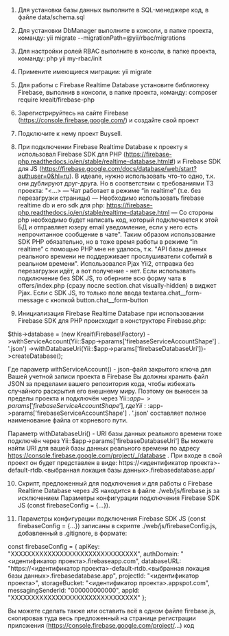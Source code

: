 1) Для установки базы данных выполните в SQL-менеджере код, в файле data/schema.sql

2) Для установки DbManager выполните в консоли, в папке проекта, команду: yii migrate --migrationPath=@yii/rbac/migrations

3) Для настройки ролей RBAC выполните в консоли, в папке проекта, команду: php yii my-rbac/init

4) Примените имеющиеся миграции: yii migrate

5) Для работы с Firebase Realtime Database установите библиотеку Firebase, выполнив в консоли, в папке проекта, команду: composer require kreait/firebase-php

6) Зарегистрируйтесь на сайте Firebase (https://console.firebase.google.com/) и создайте свой проект

7) Подключите к нему проект Buysell.

8) При подключении Firebase Realtime Database к проекту я использовал Firebase SDK для PHP (https://firebase-php.readthedocs.io/en/stable/realtime-database.html#) и Firebase SDK для JS (https://firebase.google.com/docs/database/web/start?authuser=0&hl=ru).
В идеале, нужно использовать что-то одно, т.к. они дублируют друг-друга. Но в соответствии с требованиями ТЗ проекта:
"<...>
— Чат работает в режиме “in realtime” (т.е. без перезагрузки страницы)
— Необходимо использовать firebase realtime db и его sdk для php: https://firebase-php.readthedocs.io/en/stable/realtime-database.html
— Со стороны php необходимо будет написать код, который подключается к этой БД и отправляет юзеру email уведомление, если у него есть непрочитанное сообщение в чате". Таким образом использование SDK PHP обязательно, но в тоже время работы в режиме “in realtime” с помощью PHP мне не удалось, т.к. "API базы данных реального времени не поддерживает прослушиватели событий в реальном времени". Использовался Pjax Yii2, отправка без перезагрузки идёт, а вот получение - нет.
Если использвать подключение без SDK JS, то оберните всю форму чата в offers/index.php (сразу после section.chat visually-hidden) в виджет Pjax. Если с SDK JS, то только поле ввода textarea.chat__form-message с кнопкой button.chat__form-button

9) Инициализация Firebase Realtime Database при использовании Firebase SDK для PHP происходит в конструкторе Firebase.php:

$this->database = (new Kreait\Firebase\Factory)
      ->withServiceAccount(Yii::$app->params['firebaseServiceAccountShape'] . '.json')
      ->withDatabaseUri(Yii::$app->params['firebaseDatabaseUri'])->createDatabase();

Где параметр withServiceAccount() - json-файл закрытого ключа для Вашей учетной записи проекта в Firebase
Вы должны хранить файл JSON за пределами вашего репозитория кода, чтобы избежать случайного раскрытия его внешнему миру. Поэтому он вынесен за пределы проекта и подключён через Yii::$app->params['firebaseServiceAccountShape'], где Yii::$app->params['firebaseServiceAccountShape'] . '.json' составляет полное наименование файла от корневого пути.

Параметр withDatabaseUri() - URI базы данных реального времени тоже подключён через Yii::$app->params['firebaseDatabaseUri']
Вы можете найти URI для вашей базы данных реального времени по адресу https://console.firebase.google.com/project/_/database . При входе в свой проект он будет представлен в виде:
https://<идентификатор проекта>-default-rtdb.<выбранная локация базы данных>.firebasedatabase.app/

10) Скрипт, предложенный для подключения и для работы с Firebase Realtime Database через JS находится в файле ./web/js/firebase.js за исключением Параметры конфигурации подключения Firebase SDK JS (const firebaseConfig = {...}).

9) Параметры конфигурации подключения Firebase SDK JS (const firebaseConfig = {...}) записаны в скрипте ./web/js/firebaseConfig.js, добавленный в .gitignore, в формате:

const firebaseConfig = {
  apiKey: "ХХХХХХХХХХХХХХХХХХХХХХХХХХХХХХХ",
  authDomain: "<идентификатор проекта>.firebaseapp.com",
  databaseURL: "https://<идентификатор проекта>-default-rtdb.<выбранная локация базы данных>.firebasedatabase.app",
  projectId: "<идентификатор проекта>",
  storageBucket: "<идентификатор проекта>.appspot.com",
  messagingSenderId: "000000000000",
  appId: "ХХХХХХХХХХХХХХХХХХХХХХХХХХХХХХХ"
};

Вы можете сделать также или оставить всё в одном файле firebase.js, скопировав туда весь предложенный на странице регистрации приложения (https://console.firebase.google.com/project/...) код
